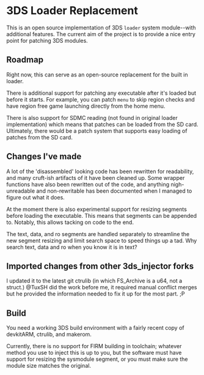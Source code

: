 3DS Loader Replacement
======================

This is an open source implementation of 3DS `loader` system module--with 
additional features. The current aim of the project is to provide a nice 
entry point for patching 3DS modules.

## Roadmap
Right now, this can serve as an open-source replacement for the built in loader. 

There is additional support for patching any executable after it's loaded but 
before it starts. For example, you can patch `menu` to skip region checks and 
have region free game launching directly from the home menu.

There is also support for SDMC reading (not found in original loader implementation)
which  means that patches can be loaded from the SD card. Ultimately, there would be 
a patch system that supports easy loading of patches from the SD card.

## Changes I've made

A lot of the 'disassembled' looking code has been rewritten for readability, and
many cruft-ish artifacts of it have been cleaned up. Some wrapper functions
have also been rewritten out of the code, and anything nigh-unreadable and
non-rewritable has been documented when I managed to figure out what it does.

At the moment there is also experimental support for resizing segments before
loading the executable. This means that segments can be appended to. Notably,
this allows tacking on code to the end.

The text, data, and ro segments are handled separately to streamline the new
segment resizing and limit search space to speed things up a tad. Why search
text, data and ro when you know it is in text?

## Imported changes from other 3ds_injector forks

I updated it to the latest git ctrulib (in which FS_Archive is a u64,
not a struct.) @TuxSH did the work before me, it required manual conflict merges
but he provided the information needed to fix it up for the most part. ;P

## Build
You need a working 3DS build environment with a fairly recent copy of devkitARM, 
ctrulib, and makerom.

Currently, there is no support for FIRM building in toolchain; whatever method
you use to inject this is up to you, but the software must have support for
resizing the sysmodule segment, or you must make sure the module size matches
the original.
